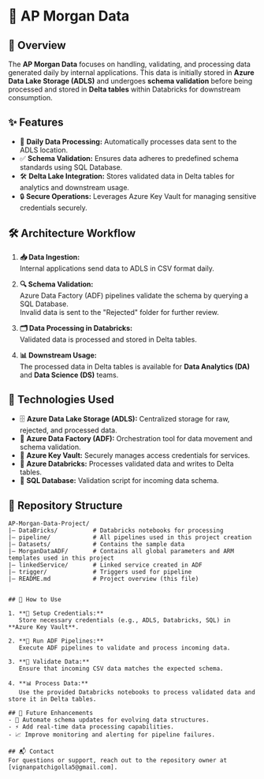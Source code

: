 # 🚀 AP Morgan Data 

## 🌟 Overview
The **AP Morgan Data** focuses on handling, validating, and processing data generated daily by internal applications. This data is initially stored in **Azure Data Lake Storage (ADLS)** and undergoes **schema validation** before being processed and stored in **Delta tables** within Databricks for downstream consumption.

## ✨ Features
- 📅 **Daily Data Processing:** Automatically processes data sent to the ADLS location.
- ✅ **Schema Validation:** Ensures data adheres to predefined schema standards using SQL Database.
- 🛠️ **Delta Lake Integration:** Stores validated data in Delta tables for analytics and downstream usage.
- 🔒 **Secure Operations:** Leverages Azure Key Vault for managing sensitive credentials securely.

## 🛠️ Architecture Workflow

1. **📥 Data Ingestion:**  
   Internal applications send data to ADLS in CSV format daily.

2. **🔍 Schema Validation:**  
   Azure Data Factory (ADF) pipelines validate the schema by querying a SQL Database.  
   Invalid data is sent to the "Rejected" folder for further review.

3. **🗂️ Data Processing in Databricks:**  
   Validated data is processed and stored in Delta tables.

4. **📊 Downstream Usage:**  
   The processed data in Delta tables is available for **Data Analytics (DA)** and **Data Science (DS)** teams.

## 🧰 Technologies Used
- 🗄️ **Azure Data Lake Storage (ADLS):** Centralized storage for raw, rejected, and processed data.
- 🔄 **Azure Data Factory (ADF):** Orchestration tool for data movement and schema validation.
- 🔐 **Azure Key Vault:** Securely manages access credentials for services.
- 🧪 **Azure Databricks:** Processes validated data and writes to Delta tables.
- 📜 **SQL Database:** Validation script for incoming data schema.

## 📂 Repository Structure
```plaintext
AP-Morgan-Data-Project/
|— DataBricks/          # Databricks notebooks for processing
|— pipeline/            # All pipelines used in this project creation
|— Datasets/            # Contains the sample data
|— MorganDataADF/       # Contains all global parameters and ARM templates used in this project
|— linkedService/       # Linked service created in ADF
|— trigger/             # Triggers used for pipeline
|— README.md            # Project overview (this file)


## 🚀 How to Use

1. **🔑 Setup Credentials:**  
   Store necessary credentials (e.g., ADLS, Databricks, SQL) in **Azure Key Vault**.

2. **🔄 Run ADF Pipelines:**  
   Execute ADF pipelines to validate and process incoming data.

3. **🧹 Validate Data:**  
   Ensure that incoming CSV data matches the expected schema.

4. **📊 Process Data:**  
   Use the provided Databricks notebooks to process validated data and store it in Delta tables.

## 🌟 Future Enhancements
- 🤖 Automate schema updates for evolving data structures.
- ⚡ Add real-time data processing capabilities.
- 📈 Improve monitoring and alerting for pipeline failures.

## 📬 Contact
For questions or support, reach out to the repository owner at [vignanpatchigolla5@gmail.com].

